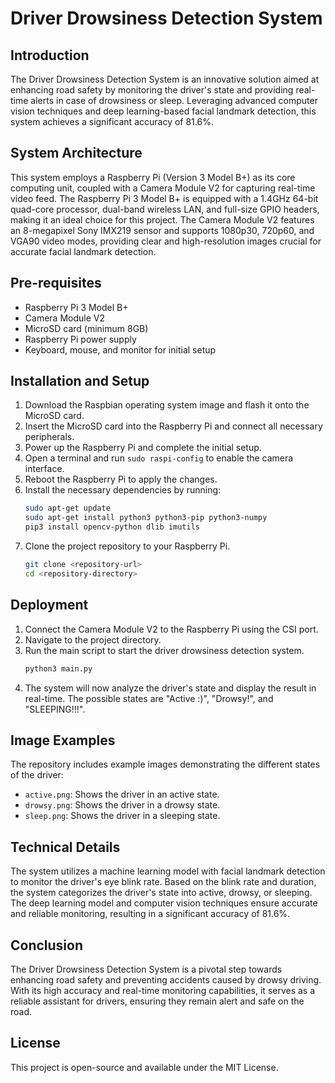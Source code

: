 # Driver Drowsiness Detection System

## Introduction
The Driver Drowsiness Detection System is an innovative solution aimed at enhancing road safety by monitoring the driver's state and providing real-time alerts in case of drowsiness or sleep. Leveraging advanced computer vision techniques and deep learning-based facial landmark detection, this system achieves a significant accuracy of 81.6%.

## System Architecture
This system employs a Raspberry Pi (Version 3 Model B+) as its core computing unit, coupled with a Camera Module V2 for capturing real-time video feed. The Raspberry Pi 3 Model B+ is equipped with a 1.4GHz 64-bit quad-core processor, dual-band wireless LAN, and full-size GPIO headers, making it an ideal choice for this project. The Camera Module V2 features an 8-megapixel Sony IMX219 sensor and supports 1080p30, 720p60, and VGA90 video modes, providing clear and high-resolution images crucial for accurate facial landmark detection.

## Pre-requisites
- Raspberry Pi 3 Model B+
- Camera Module V2
- MicroSD card (minimum 8GB)
- Raspberry Pi power supply
- Keyboard, mouse, and monitor for initial setup

## Installation and Setup
1. Download the Raspbian operating system image and flash it onto the MicroSD card.
2. Insert the MicroSD card into the Raspberry Pi and connect all necessary peripherals.
3. Power up the Raspberry Pi and complete the initial setup.
4. Open a terminal and run `sudo raspi-config` to enable the camera interface.
5. Reboot the Raspberry Pi to apply the changes.
6. Install the necessary dependencies by running:
    ```bash
    sudo apt-get update
    sudo apt-get install python3 python3-pip python3-numpy
    pip3 install opencv-python dlib imutils
    ```
7. Clone the project repository to your Raspberry Pi.
    ```bash
    git clone <repository-url>
    cd <repository-directory>
    ```

## Deployment
1. Connect the Camera Module V2 to the Raspberry Pi using the CSI port.
2. Navigate to the project directory.
3. Run the main script to start the driver drowsiness detection system.
    ```bash
    python3 main.py
    ```
4. The system will now analyze the driver's state and display the result in real-time. The possible states are "Active :)", "Drowsy!", and "SLEEPING!!!".

## Image Examples
The repository includes example images demonstrating the different states of the driver:
- `active.png`: Shows the driver in an active state.
- `drowsy.png`: Shows the driver in a drowsy state.
- `sleep.png`: Shows the driver in a sleeping state.

## Technical Details
The system utilizes a machine learning model with facial landmark detection to monitor the driver's eye blink rate. Based on the blink rate and duration, the system categorizes the driver's state into active, drowsy, or sleeping. The deep learning model and computer vision techniques ensure accurate and reliable monitoring, resulting in a significant accuracy of 81.6%.

## Conclusion
The Driver Drowsiness Detection System is a pivotal step towards enhancing road safety and preventing accidents caused by drowsy driving. With its high accuracy and real-time monitoring capabilities, it serves as a reliable assistant for drivers, ensuring they remain alert and safe on the road.

## License
This project is open-source and available under the MIT License.
